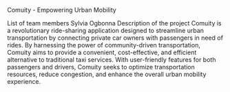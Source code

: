Comuity - Empowering Urban Mobility

List of team members
Sylvia Ogbonna
Description of the project
Comuity is a revolutionary ride-sharing application designed to streamline urban transportation by connecting private car owners with passengers in need of rides. 
By harnessing the power of community-driven transportation, Comuity aims to provide a convenient, cost-effective, and efficient alternative to traditional taxi services. 
With user-friendly features for both passengers and drivers, Comuity seeks to optimize transportation resources, reduce congestion, and enhance the overall urban mobility experience.

